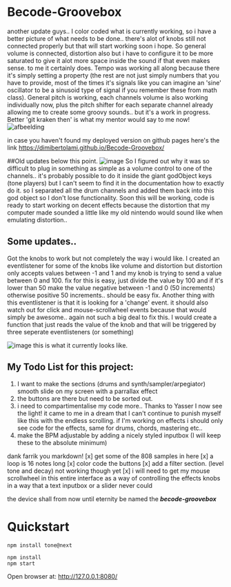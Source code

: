# Becode-Groovebox
another update guys.. I color coded what is currently working, so i have a better picture of what needs to be done.. there's alot of knobs still not connected properly but that will start working soon i hope. So general volume is connected, distortion also but i have to configure it to be more saturated to give it alot more space inside the sound if that even makes sense. to me it certainly does. Tempo was working all along because there it's simply setting a property (the rest are not just simply numbers that you have to provide, most of the times it's signals like you can imagine an 'sine' oscillator to be a sinusoid type of signal if you remember these from math class). General pitch is working, each channels volume is also working individually now, plus the pitch shifter for each separate channel already allowing me to create some groovy sounds.. but it's a work in progress. Better 'git kraken then' is what my mentor would say to me now! 
![afbeelding](https://user-images.githubusercontent.com/77209365/191276319-343763a1-8791-45ac-99b3-d31232bac93d.png)

in case you haven't found my deployed version on github pages here's the link
https://dimibertolami.github.io/Becode-Groovebox/

##Old updates below this point.
![image](https://user-images.githubusercontent.com/77209365/182308272-ac8c48cf-44c5-4706-b2dc-e97eda751f95.png)
So I figured out why it was so difficult to plug in something as simple as a volume control to one of the channels.. it's probably possible to do it inside the giant godObject keys (tone players) but I can't seem to find it in the documentation how to exactly do it. so I separated all the drum channels and added them back into this god object so I don't lose functionality. Soon this will be working, code is ready to start working on decent effects because the distortion that my computer made sounded a little like my old nintendo would sound like when emulating distortion.. 

## Some updates.. 
Got the knobs to work but not completely the way i would like. I created an eventlistener for some of the knobs like volume and distortion but distortion only accepts values between -1 and 1 and my knob is trying to send a value between 0 and 100. fix for this is easy, just divide the value by 100 and if it's lower than 50 make the value negative between -1 and 0 (50 increments) otherwise positive 50 increments.. should be easy fix.
Another thing with this eventlistener is that it is looking for a 'change' event. it should also watch out for click and mouse-scrollwheel events because that would simply be awesome.. again not such a big deal to fix this. I would create a function that just reads the value of the knob and that will be triggered by three seperate eventlisteners (or something)

![image](https://user-images.githubusercontent.com/77209365/179683868-192c1c7d-b1bd-4bb9-9c65-76d7bcd0d0b6.png)
this is what it currently looks like.

## My Todo List for this project:

1. I want to make the sections (drums and synth/sampler/arpegiator) smooth slide on my screen with a parrallax effect
2. the buttons are there but need to be sorted out. 
3. i need to compartimentalise my code more.. Thanks to Yasser I now see the light! it came to me in a dream that I can't continue to punish myself like this with the endless scrolling. if I'm working on effects i should only see code for the effects, same for drums, chords, mastering etc.. 
4. make the BPM adjustable by adding a nicely styled inputbox (I will keep these to the absolute minimum)

dank farrik you markdown!
[x] get some of the 808 samples in here
[x] a loop is 16 notes long
[x] color code the buttons
[x] add a filter section. (level tone and decay) not working though yet
[x] i will need to get my mouse scrollwheel in this entire interface as a way of controlling the effects knobs in a way that a text inputbox or a slider never could


the device shall from now until eternity be named the ***becode-groovebox***


# Quickstart

```
npm install tone@next

npm install
npm start
```

Open browser at: http://127.0.0.1:8080/

